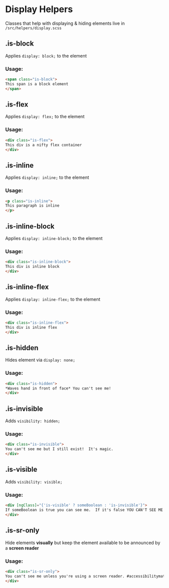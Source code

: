 # Display Helpers
Classes that help with displaying & hiding elements live in `/src/helpers/display.scss`

## .is-block
Applies `display: block;` to the element

### Usage:
```html
<span class="is-block">
This span is a block element
</span>
```

## .is-flex
Applies `display: flex;` to the element

### Usage:
```html
<div class="is-flex">
This div is a nifty flex container
</div>
```

## .is-inline
Applies `display: inline;` to the element

### Usage:
```html
<p class="is-inline">
This paragraph is inline
</p>
```

## .is-inline-block
Applies `display: inline-block;` to the element

### Usage:
```html
<div class="is-inline-block">
This div is inline block
</div>
```

## .is-inline-flex
Applies `display: inline-flex;` to the element

### Usage:
```html
<div class="is-inline-flex">
This div is inline flex
</div>
```

## .is-hidden
Hides element via `display: none;`

### Usage:
```html
<div class="is-hidden">
*Waves hand in front of face* You can't see me!
</div>
```

## .is-invisible
Adds `visibility: hidden;`

### Usage:
```html
<div class="is-invisible">
You can't see me but I still exist!  It's magic.
</div>
```

## .is-visible
Adds `visibility: visible;`

### Usage:
```html
<div [ngClass]="{'is-visible' ? someBoolean : 'is-invisible'}">
If someBoolean is true you can see me.  If it's false YOU CAN'T SEE ME *waves hand in front of face*
</div>
```

## .is-sr-only
Hide elements **visually** but keep the element available to be announced by a **screen reader**

### Usage:
```html
<div class="is-sr-only">
You can't see me unless you're using a screen reader. #accessibilitymatters
</div>
```
